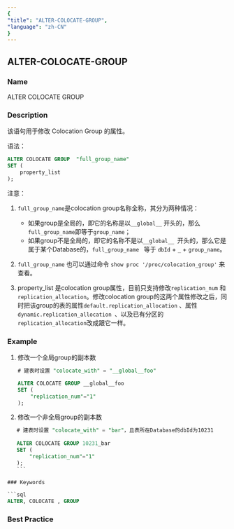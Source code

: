 ```yaml
---
{
"title": "ALTER-COLOCATE-GROUP",
"language": "zh-CN"
}
---
```


<!-- 
Licensed to the Apache Software Foundation (ASF) under one
or more contributor license agreements.  See the NOTICE file
distributed with this work for additional information
regarding copyright ownership.  The ASF licenses this file
to you under the Apache License, Version 2.0 (the
"License"); you may not use this file except in compliance
with the License.  You may obtain a copy of the License at

  http://www.apache.org/licenses/LICENSE-2.0

Unless required by applicable law or agreed to in writing,
software distributed under the License is distributed on an
"AS IS" BASIS, WITHOUT WARRANTIES OR CONDITIONS OF ANY
KIND, either express or implied.  See the License for the
specific language governing permissions and limitations
under the License.
-->

## ALTER-COLOCATE-GROUP

### Name

ALTER COLOCATE GROUP 

<version since="dev"></version>

### Description

该语句用于修改 Colocation Group 的属性。

语法：

```sql
ALTER COLOCATE GROUP  "full_group_name"
SET (
    property_list
);
```

注意：

1. `full_group_name`是colocation group名称全称，其分为两种情况：
	-  如果group是全局的，即它的名称是以`__global__` 开头的，那么`full_group_name`即等于`group_name`；
	-  如果group不是全局的，即它的名称不是以`__global__ `开头的，那么它是属于某个Database的，`full_group_name ` 等于 `dbId` + `_` + `group_name`。
	
2. `full_group_name` 也可以通过命令 `show proc '/proc/colocation_group'` 来查看。
	

3. property_list 是colocation group属性，目前只支持修改`replication_num` 和 `replication_allocation`。修改colocation group的这两个属性修改之后，同时把该group的表的属性`default.replication_allocation` 、属性`dynamic.replication_allocation `、以及已有分区的`replication_allocation`改成跟它一样。



### Example

1. 修改一个全局group的副本数

    ```sql
    # 建表时设置 "colocate_with" = "__global__foo"
    
    ALTER COLOCATE GROUP __global__foo
    SET (
        "replication_num"="1"
    );
    ```

2. 修改一个非全局group的副本数

 ```sql
    # 建表时设置 "colocate_with" = "bar"，且表所在Database的dbId为10231
    
    ALTER COLOCATE GROUP 10231_bar
    SET (
        "replication_num"="1"
    );
    ```

### Keywords

```sql
ALTER, COLOCATE , GROUP
```

### Best Practice
